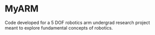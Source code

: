 # MyARM
Code developed for a 5 DOF robotics arm undergrad research project meant to explore fundamental concepts of robotics.
